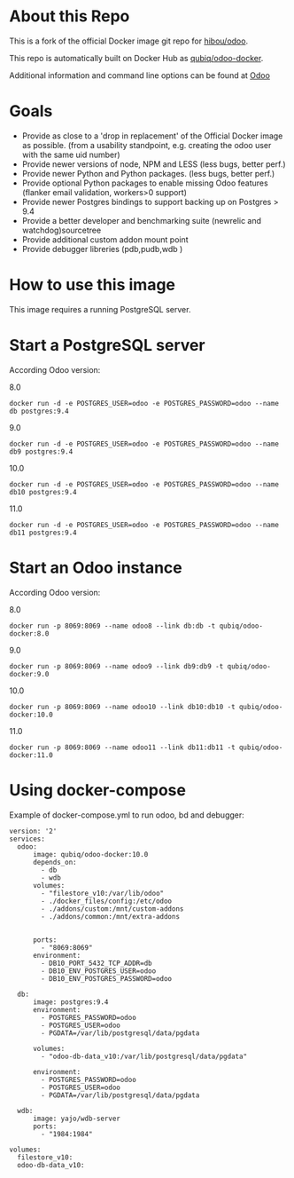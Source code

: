 About this Repo
===============

This is a fork of the official Docker image git repo for [hibou/odoo](https://hub.docker.com/r/hibou/odoo/).

This repo is automatically built on Docker Hub as [qubiq/odoo-docker](https://hub.docker.com/r/qubiq/odoo-docker/).

Additional information and command line options can be found at [Odoo](https://hub.docker.com/_/odoo/)

Goals
=====

* Provide as close to a 'drop in replacement' of the Official Docker image as possible.
(from a usability standpoint, e.g. creating the odoo user with the same uid number)
* Provide newer versions of node, NPM and LESS (less bugs, better perf.)
* Provide newer Python and Python packages. (less bugs, better perf.)
* Provide optional Python packages to enable missing Odoo features (flanker email validation, workers>0 support)
* Provide newer Postgres bindings to support backing up on Postgres > 9.4
* Provide a better developer and benchmarking suite (newrelic and watchdog)sourcetree
* Provide additional custom addon mount point
* Provide debugger libreries (pdb,pudb,wdb
)


How to use this image
=====================

This image requires a running PostgreSQL server.

Start a PostgreSQL server
=========================

According Odoo version:

8.0

```
docker run -d -e POSTGRES_USER=odoo -e POSTGRES_PASSWORD=odoo --name db postgres:9.4
```

9.0

```
docker run -d -e POSTGRES_USER=odoo -e POSTGRES_PASSWORD=odoo --name db9 postgres:9.4
```

10.0

```
docker run -d -e POSTGRES_USER=odoo -e POSTGRES_PASSWORD=odoo --name db10 postgres:9.4
```

11.0

```
docker run -d -e POSTGRES_USER=odoo -e POSTGRES_PASSWORD=odoo --name db11 postgres:9.4
```



Start an Odoo instance
======================


According Odoo version:

8.0

```
docker run -p 8069:8069 --name odoo8 --link db:db -t qubiq/odoo-docker:8.0
```

9.0

```
docker run -p 8069:8069 --name odoo9 --link db9:db9 -t qubiq/odoo-docker:9.0
```

10.0

```
docker run -p 8069:8069 --name odoo10 --link db10:db10 -t qubiq/odoo-docker:10.0
```

11.0

```
docker run -p 8069:8069 --name odoo11 --link db11:db11 -t qubiq/odoo-docker:11.0
```

Using docker-compose
====================

Example of docker-compose.yml to run odoo, bd and debugger:

```
version: '2'
services:
  odoo:
      image: qubiq/odoo-docker:10.0
      depends_on:
        - db
        - wdb
      volumes:
        - "filestore_v10:/var/lib/odoo"
        - ./docker_files/config:/etc/odoo
        - ./addons/custom:/mnt/custom-addons
        - ./addons/common:/mnt/extra-addons


      ports:
        - "8069:8069"
      environment:
        - DB10_PORT_5432_TCP_ADDR=db
        - DB10_ENV_POSTGRES_USER=odoo
        - DB10_ENV_POSTGRES_PASSWORD=odoo

  db:
      image: postgres:9.4
      environment:
        - POSTGRES_PASSWORD=odoo
        - POSTGRES_USER=odoo
        - PGDATA=/var/lib/postgresql/data/pgdata

      volumes:
        - "odoo-db-data_v10:/var/lib/postgresql/data/pgdata"

      environment:
        - POSTGRES_PASSWORD=odoo
        - POSTGRES_USER=odoo
        - PGDATA=/var/lib/postgresql/data/pgdata

  wdb:
      image: yajo/wdb-server
      ports:
        - "1984:1984"

volumes:
  filestore_v10:
  odoo-db-data_v10:

```

